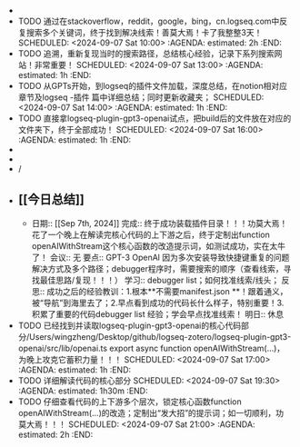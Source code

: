 -
- TODO 通过在stackoverflow，reddit，google，bing，cn.logseq.com中反复搜索多个关键词，终于找到解决线索！善莫大焉！卡了我整整3天！
  SCHEDULED: <2024-09-07 Sat 10:00>
  :AGENDA:
  estimated: 2h
  :END:
- TODO 追溯，重新复现当时的搜索路径，总结核心经验，记录下系列搜索网站！非常重要！
  SCHEDULED: <2024-09-07 Sat 13:00>
  :AGENDA:
  estimated: 1h
  :END:
- TODO 从GPTs开始，到logseq的插件文件加载，深度总结，在notion相对应章节及logseq -插件 篇中详细总结；同时更新收藏夹；
  SCHEDULED: <2024-09-07 Sat 14:00>
  :AGENDA:
  estimated: 1h
  :END:
- TODO 直接拿logseq-plugin-gpt3-openai试点，把build后的文件放在对应的文件夹下，终于全部成功！
  SCHEDULED: <2024-09-07 Sat 16:00>
  :AGENDA:
  estimated: 1h
  :END:
-
-
- /
- ## [[今日总结]]
	- 日期:: [[Sep 7th, 2024]]
	  完成:: 终于成功装载插件目录！！！功莫大焉！花了一个晚上在解读完核心代码的上下游之后，终于定制出function openAIWithStream这个核心函数的改造提示词，如测试成功，实在太牛了！
	  会议:: 无
	  要点:: GPT-3 OpenAl 因为多次安装导致快捷键重复的问题解决方式及多个路径；debugger程序时，需要搜索的顺序（查看线索，寻找最佳思路/复现！！！）
	  学习:: debugger list；如何找准线索/线头；
	  反思:: 成功之后的经验教训：1.根本**不需要manifest.json **！跟着通义，被“导航”到海里去了；2.早点看到成功的代码长什么样子，特别重要！3.积累了重要的代码debugger list 经验；学会早点找准线索！
	  明日:: 休息
- TODO 已经找到并读取logseq-plugin-gpt3-openai的核心代码部分/Users/wingzheng/Desktop/github/logseq-zotero/logseq-plugin-gpt3-openai/src/lib/openai.ts export async function openAIWithStream(...)，为晚上攻克它蓄积力量！！！
  SCHEDULED: <2024-09-07 Sat 17:00>
  :AGENDA:
  estimated: 1h
  :END:
- TODO 详细解读代码的核心部分
  SCHEDULED: <2024-09-07 Sat 19:30>
  :AGENDA:
  estimated: 1h30m
  :END:
- TODO 仔细查看代码的上下游多个层次，锁定核心函数function openAIWithStream(...)的改造；定制出“发大招”的提示词；如一切顺利，功莫大焉！！！
  SCHEDULED: <2024-09-07 Sat 21:00>
  :AGENDA:
  estimated: 2h
  :END: